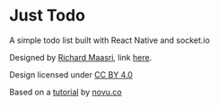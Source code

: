 # Just Todo
A simple todo list built with React Native and socket.io

Designed by [Richard Maasri](https://www.figma.com/@dasKamel), link [here](https://www.figma.com/community/file/1027158847857614638).

Design licensed under [CC BY 4.0](https://creativecommons.org/licenses/by/4.0/)

Based on a [tutorial](https://github.com/novuhq/blog/tree/main/build-todolist-with-reactnative) by [novu.co](https://novu.co/blog/how-to-build-the-most-beautiful-todolist-with-react-native-and-socket-io/)
